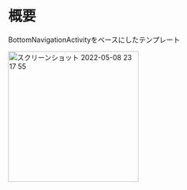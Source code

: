 # 概要
BottomNavigationActivityをベースにしたテンプレート

<img width="264" alt="スクリーンショット 2022-05-08 23 17 55" src="https://user-images.githubusercontent.com/16476224/167300855-426e4caa-6a37-47bd-9b2f-a942d2c1280f.png">
